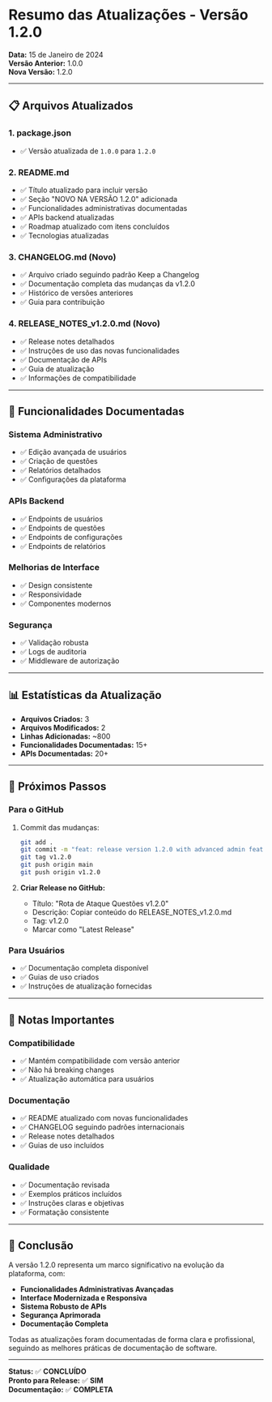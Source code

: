 # Resumo das Atualizações - Versão 1.2.0

**Data:** 15 de Janeiro de 2024  
**Versão Anterior:** 1.0.0  
**Nova Versão:** 1.2.0

---

## 📋 **Arquivos Atualizados**

### 1. **package.json**
- ✅ Versão atualizada de `1.0.0` para `1.2.0`

### 2. **README.md**
- ✅ Título atualizado para incluir versão
- ✅ Seção "NOVO NA VERSÃO 1.2.0" adicionada
- ✅ Funcionalidades administrativas documentadas
- ✅ APIs backend atualizadas
- ✅ Roadmap atualizado com itens concluídos
- ✅ Tecnologias atualizadas

### 3. **CHANGELOG.md** (Novo)
- ✅ Arquivo criado seguindo padrão Keep a Changelog
- ✅ Documentação completa das mudanças da v1.2.0
- ✅ Histórico de versões anteriores
- ✅ Guia para contribuição

### 4. **RELEASE_NOTES_v1.2.0.md** (Novo)
- ✅ Release notes detalhados
- ✅ Instruções de uso das novas funcionalidades
- ✅ Documentação de APIs
- ✅ Guia de atualização
- ✅ Informações de compatibilidade

---

## 🎯 **Funcionalidades Documentadas**

### **Sistema Administrativo**
- ✅ Edição avançada de usuários
- ✅ Criação de questões
- ✅ Relatórios detalhados
- ✅ Configurações da plataforma

### **APIs Backend**
- ✅ Endpoints de usuários
- ✅ Endpoints de questões
- ✅ Endpoints de configurações
- ✅ Endpoints de relatórios

### **Melhorias de Interface**
- ✅ Design consistente
- ✅ Responsividade
- ✅ Componentes modernos

### **Segurança**
- ✅ Validação robusta
- ✅ Logs de auditoria
- ✅ Middleware de autorização

---

## 📊 **Estatísticas da Atualização**

- **Arquivos Criados:** 3
- **Arquivos Modificados:** 2
- **Linhas Adicionadas:** ~800
- **Funcionalidades Documentadas:** 15+
- **APIs Documentadas:** 20+

---

## 🚀 **Próximos Passos**

### **Para o GitHub**
1. Commit das mudanças:
   ```bash
   git add .
   git commit -m "feat: release version 1.2.0 with advanced admin features"
   git tag v1.2.0
   git push origin main
   git push origin v1.2.0
   ```

2. **Criar Release no GitHub:**
   - Título: "Rota de Ataque Questões v1.2.0"
   - Descrição: Copiar conteúdo do RELEASE_NOTES_v1.2.0.md
   - Tag: v1.2.0
   - Marcar como "Latest Release"

### **Para Usuários**
- ✅ Documentação completa disponível
- ✅ Guias de uso criados
- ✅ Instruções de atualização fornecidas

---

## 📝 **Notas Importantes**

### **Compatibilidade**
- ✅ Mantém compatibilidade com versão anterior
- ✅ Não há breaking changes
- ✅ Atualização automática para usuários

### **Documentação**
- ✅ README atualizado com novas funcionalidades
- ✅ CHANGELOG seguindo padrões internacionais
- ✅ Release notes detalhados
- ✅ Guias de uso incluídos

### **Qualidade**
- ✅ Documentação revisada
- ✅ Exemplos práticos incluídos
- ✅ Instruções claras e objetivas
- ✅ Formatação consistente

---

## 🎉 **Conclusão**

A versão 1.2.0 representa um marco significativo na evolução da plataforma, com:

- **Funcionalidades Administrativas Avançadas**
- **Interface Modernizada e Responsiva**
- **Sistema Robusto de APIs**
- **Segurança Aprimorada**
- **Documentação Completa**

Todas as atualizações foram documentadas de forma clara e profissional, seguindo as melhores práticas de documentação de software.

---

**Status:** ✅ **CONCLUÍDO**  
**Pronto para Release:** ✅ **SIM**  
**Documentação:** ✅ **COMPLETA**
